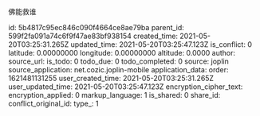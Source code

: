 佛能救谁

id: 5b4817c95ec846c090f4664ce8ae79ba
parent_id: 599f2fa091a74c6f9f47ae83bf938154
created_time: 2021-05-20T03:25:31.265Z
updated_time: 2021-05-20T03:25:47.123Z
is_conflict: 0
latitude: 0.00000000
longitude: 0.00000000
altitude: 0.0000
author: 
source_url: 
is_todo: 0
todo_due: 0
todo_completed: 0
source: joplin
source_application: net.cozic.joplin-mobile
application_data: 
order: 1621481131255
user_created_time: 2021-05-20T03:25:31.265Z
user_updated_time: 2021-05-20T03:25:47.123Z
encryption_cipher_text: 
encryption_applied: 0
markup_language: 1
is_shared: 0
share_id: 
conflict_original_id: 
type_: 1